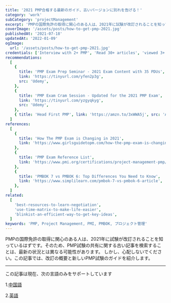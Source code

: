 ```yaml
---
title: '2021 PMP合格する最新のガイド、古いバージョンに別れを告げる！'
category: 'work'
subCategory: 'projectManagement'
excerpt: 'PMPの国際免許の取得に関心のある人は、2021年に試験が改訂されることを知っているはずです。そのため、PMP試験の共有に関する古い記事を検索することは、最新の状況とは異なる可能性があります。 しかし、心配しないでください。この記事では、改訂の概要と新しいPMP試験のガイドを紹介します。'
coverImage: '/assets/posts/how-to-get-pmp-2021.jpg'
publishedAt: '2021-07-18'
updatedAt: '2022-01-09'
ogImage:
  url: '/assets/posts/how-to-get-pmp-2021.jpg'
credentials: ['Interview with 2+ PMP', 'Read 30+ articles', 'viewed 3+ online courses']
recommendations:
  [
    {
      title: 'PMP Exam Prep Seminar - 2021 Exam Content with 35 PDUs',
      link: 'https://tinyurl.com/yfen2p3g',
      src: 'Udemy',
    },
    {
      title: 'PMP Exam Cram Session - Updated for the 2021 PMP Exam',
      link: 'https://tinyurl.com/yzgyqkyg',
      src: 'Udemy',
    },
    { title: 'Head First PMP', link: 'https://amzn.to/3xWWA5j', src: 'Amazon' },
  ]
references:
  [
    {
      title: 'How The PMP Exam is Changing in 2021',
      link: 'https://www.girlsguidetopm.com/how-the-pmp-exam-is-changing-next-year/',
    },
    {
      title: 'PMP Exam Reference List',
      link: 'https://www.pmi.org/certifications/project-management-pmp/earn-the-pmp/pmp-exam-preparation/pmp-reference-list?utm_campaign=2021-07-19&utm_term=8912846&utm_content=educational&utm_source=email-sendgrid&utm_medium=979552',
    },
    {
      title: 'PMBOK 7 vs PMBOK 6: Top Differences You Need to Know',
      link: 'https://www.simplilearn.com/pmbok-7-vs-pmbok-6-article',
    },
  ]
related:
  [
    'best-resources-to-learn-negotiation',
    'use-time-matrix-to-make-life-easier',
    'blinkist-an-efficient-way-to-get-key-ideas',
  ]
keywords: 'PMP, Project Management, PMI, PMBOK, プロジェクト管理'
---
```


 <!-- ja-JP -->

PMPの国際免許の取得に関心のある人は、2021年に試験が改訂されることを知っているはずです。そのため、PMP試験の共有に関する古い記事を検索することは、最新の状況とは異なる可能性があります。 しかし、心配しないでください。この記事では、改訂の概要と新しいPMP試験のガイドを紹介します。

---

この記事は現在、次の言語のみをサポートしています

1.[中国語](/posts/how-to-get-pmp-2021)

2.[英語](/posts/how-to-get-pmp-2021/en-US)
